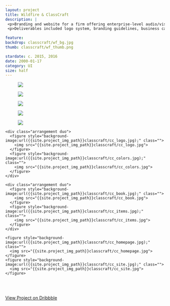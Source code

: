 ```yaml
---
layout: project
title: Wildfire & ClassCraft
description: |
 <p>Branding and website for a firm offering enterprise-level audio/visual solutions, such as control room planning and execution, custom conference rooms, and home theaters. Originally named ClassCraft for its owner, the company was re-branded for franchising opportunities.</p>
 <p>Deliverables included logo system, branding guidelines, business cards, document templates, and a custom website.</p>

feature:
backdrop: classcraft/wf_bg.jpg
thumb: classcraft/wf_thumb.png

stardate: c. 2015, 2016
date: 2000-01-17
category: UI
size: half
---
```



<section class="tight">
  <main>
    <figure style="background-image:url({{site.project_img_path}}classcraft/wf_brand_board.jpg);" class="">
      <img src="{{site.project_img_path}}classcraft/wf_brand_board.jpg">
    </figure>
    <figure style="background-image:url({{site.project_img_path}}classcraft/wf_homepage.jpg);" class="">
      <img src="{{site.project_img_path}}classcraft/wf_homepage.jpg">
    </figure>
    <figure style="background-image:url({{site.project_img_path}}classcraft/wf_bc.jpg);" class="">
      <img src="{{site.project_img_path}}classcraft/wf_bc.jpg">
    </figure>
    <figure style="background-image:url({{site.project_img_path}}classcraft/cc_hero.jpg);" class="">
      <img src="{{site.project_img_path}}classcraft/cc_hero.jpg">
    </figure>
    <figure style="background-image:url({{site.project_img_path}}classcraft/cc_feature.jpg);" class="">
      <img src="{{site.project_img_path}}classcraft/cc_feature.jpg">
    </figure>

    <div class="arrangement duo">
      <figure style="background-image:url({{site.project_img_path}}classcraft/cc_logo.jpg);" class="">
        <img src="{{site.project_img_path}}classcraft/cc_logo.jpg">
      </figure>
      <figure style="background-image:url({{site.project_img_path}}classcraft/cc_colors.jpg);" class="">
        <img src="{{site.project_img_path}}classcraft/cc_colors.jpg">
      </figure>
    </div>

    <div class="arrangement duo">
      <figure style="background-image:url({{site.project_img_path}}classcraft/cc_book.jpg);" class="">
        <img src="{{site.project_img_path}}classcraft/cc_book.jpg">
      </figure>
      <figure style="background-image:url({{site.project_img_path}}classcraft/cc_items.jpg);" class="">
        <img src="{{site.project_img_path}}classcraft/cc_items.jpg">
      </figure>
    </div>

    <figure style="background-image:url({{site.project_img_path}}classcraft/cc_homepage.jpg);" class="">
      <img src="{{site.project_img_path}}classcraft/cc_homepage.jpg">
    </figure>
    <figure style="background-image:url({{site.project_img_path}}classcraft/cc_site.jpg);" class="">
      <img src="{{site.project_img_path}}classcraft/cc_site.jpg">
    </figure>

  </main>
</section>
<section>
  <main>
    <br><br>
    <article class="centered">
      <div class="text-wrapper">
        <p class="links"><a href="https://dribbble.com/kyleruane/projects/314638-ClassCraft">View Project on Dribbble</a></p>
      </div>
    </article>
  </main>
</section>

